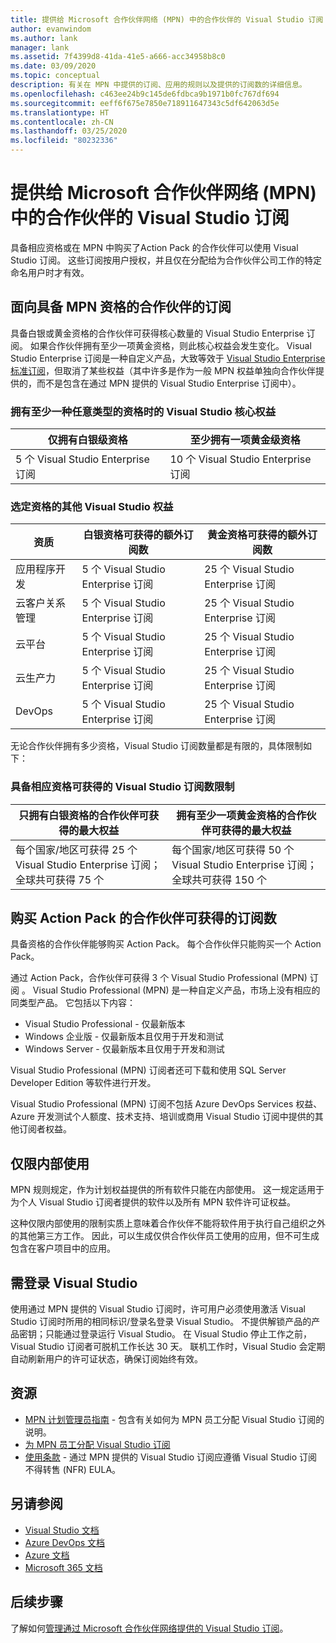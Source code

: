 ```yaml
---
title: 提供给 Microsoft 合作伙伴网络 (MPN) 中的合作伙伴的 Visual Studio 订阅
author: evanwindom
ms.author: lank
manager: lank
ms.assetid: 7f4399d8-41da-41e5-a666-acc34958b8c0
ms.date: 03/09/2020
ms.topic: conceptual
description: 有关在 MPN 中提供的订阅、应用的规则以及提供的订阅数的详细信息。
ms.openlocfilehash: c463ee24b9c145de6fdbca9b1971b0fc767df694
ms.sourcegitcommit: eeff6f675e7850e718911647343c5df642063d5e
ms.translationtype: HT
ms.contentlocale: zh-CN
ms.lasthandoff: 03/25/2020
ms.locfileid: "80232336"
---
```

# <a name="visual-studio-subscriptions-offered-to-partners-in-the-microsoft-partner-network-mpn"></a>提供给 Microsoft 合作伙伴网络 (MPN) 中的合作伙伴的 Visual Studio 订阅

具备相应资格或在 MPN 中购买了Action Pack 的合作伙伴可以使用 Visual Studio 订阅。 这些订阅按用户授权，并且仅在分配给为合作伙伴公司工作的特定命名用户时才有效。

## <a name="subscriptions-for-partners-with-an-mpn-competency"></a>面向具备 MPN 资格的合作伙伴的订阅

具备白银或黄金资格的合作伙伴可获得核心数量的 Visual Studio Enterprise 订阅。 如果合作伙伴拥有至少一项黄金资格，则此核心权益会发生变化。 Visual Studio Enterprise 订阅是一种自定义产品，大致等效于 [Visual Studio Enterprise 标准订阅](https://visualstudio.microsoft.com/vs/pricing/)，但取消了某些权益（其中许多是作为一般 MPN 权益单独向合作伙伴提供的，而不是包含在通过 MPN 提供的 Visual Studio Enterprise 订阅中）。

### <a name="core-visual-studio-benefit-for-earning-at-least-one-competency-of-any-kind"></a>拥有至少一种任意类型的资格时的 Visual Studio 核心权益

| 仅拥有白银级资格               | 至少拥有一项黄金级资格   |
|------------------------------------------------------------|----------------------------------------------------|
| 5 个 Visual Studio Enterprise 订阅                   | 10 个 Visual Studio Enterprise 订阅          |

### <a name="additional-visual-studio-benefit-for-select-competencies"></a>选定资格的其他 Visual Studio 权益

| 资质                                  | 白银资格可获得的额外订阅数  | 黄金资格可获得的额外订阅数  |
|---------------------------------------------|-----------------------------------------------------------|---------------------------------------------------------|
| 应用程序开发                     | 5 个 Visual Studio Enterprise 订阅                  | 25 个 Visual Studio Enterprise 订阅               |
| 云客户关系管理      | 5 个 Visual Studio Enterprise 订阅                  | 25 个 Visual Studio Enterprise 订阅               |
| 云平台                              | 5 个 Visual Studio Enterprise 订阅                  | 25 个 Visual Studio Enterprise 订阅               |
| 云生产力                          | 5 个 Visual Studio Enterprise 订阅                  | 25 个 Visual Studio Enterprise 订阅               |
| DevOps                                      | 5 个 Visual Studio Enterprise 订阅                  | 25 个 Visual Studio Enterprise 订阅                |

无论合作伙伴拥有多少资格，Visual Studio 订阅数量都是有限的，具体限制如下：

### <a name="limits-for-visual-studio-subscriptions-earned-through-competencies"></a>具备相应资格可获得的 Visual Studio 订阅数限制

| 只拥有白银资格的合作伙伴可获得的最大权益                   | 拥有至少一项黄金资格的合作伙伴可获得的最大权益               |
|------------------------------------------------------------------------------|------------------------------------------------------------------------------|
| 每个国家/地区可获得 25 个 Visual Studio Enterprise 订阅；全球共可获得 75 个          | 每个国家/地区可获得 50 个 Visual Studio Enterprise 订阅；全球共可获得 150 个         |

## <a name="subscriptions-for-partners-purchasing-the-action-pack"></a>购买 Action Pack 的合作伙伴可获得的订阅数

具备资格的合作伙伴能够购买 Action Pack。 每个合作伙伴只能购买一个 Action Pack。

通过 Action Pack，合作伙伴可获得 3 个 Visual Studio Professional (MPN) 订阅  。 Visual Studio Professional (MPN) 是一种自定义产品，市场上没有相应的同类型产品。 它包括以下内容：

- Visual Studio Professional - 仅最新版本
- Windows 企业版 - 仅最新版本且仅用于开发和测试
- Windows Server - 仅最新版本且仅用于开发和测试

Visual Studio Professional (MPN) 订阅者还可下载和使用 SQL Server Developer Edition 等软件进行开发。

Visual Studio Professional (MPN) 订阅不包括 Azure DevOps Services 权益、Azure 开发测试个人额度、技术支持、培训或商用 Visual Studio 订阅中提供的其他订阅者权益。

## <a name="internal-use-only-restriction"></a>仅限内部使用

MPN 规则规定，作为计划权益提供的所有软件只能在内部使用。 这一规定适用于为个人 Visual Studio 订阅者提供的软件以及所有 MPN 软件许可证权益。

这种仅限内部使用的限制实质上意味着合作伙伴不能将软件用于执行自己组织之外的其他第三方工作。 因此，可以生成仅供合作伙伴员工使用的应用，但不可生成包含在客户项目中的应用。

## <a name="sign-in-required-with-visual-studio"></a>需登录 Visual Studio

使用通过 MPN 提供的 Visual Studio 订阅时，许可用户必须使用激活 Visual Studio 订阅时所用的相同标识/登录名登录 Visual Studio。 不提供解锁产品的产品密钥；只能通过登录运行 Visual Studio。 在 Visual Studio 停止工作之前，Visual Studio 订阅者可脱机工作长达 30 天。 联机工作时，Visual Studio 会定期自动刷新用户的许可证状态，确保订阅始终有效。

## <a name="resources"></a>资源

- [MPN 计划管理员指南](https://assets.microsoft.com/en-us/Program-Administrator-Guide-to-Software-and-Online-Services-Benefits_1.pdf) - 包含有关如何为 MPN 员工分配 Visual Studio 订阅的说明。
- [为 MPN 员工分配 Visual Studio 订阅](manage-mpn-subscriptions.md)
- [使用条款](https://www.microsoft.com/useterms/) - 通过 MPN 提供的 Visual Studio 订阅应遵循 Visual Studio 订阅不得转售 (NFR) EULA。


## <a name="see-also"></a>另请参阅
- [Visual Studio 文档](https://docs.microsoft.com/visualstudio/)
- [Azure DevOps 文档](https://docs.microsoft.com/azure/devops/)
- [Azure 文档](https://docs.microsoft.com/azure/)
- [Microsoft 365 文档](https://docs.microsoft.com/microsoft-365/)

## <a name="next-steps"></a>后续步骤

了解如何[管理通过 Microsoft 合作伙伴网络提供的 Visual Studio 订阅](manage-mpn-subscriptions.md)。
